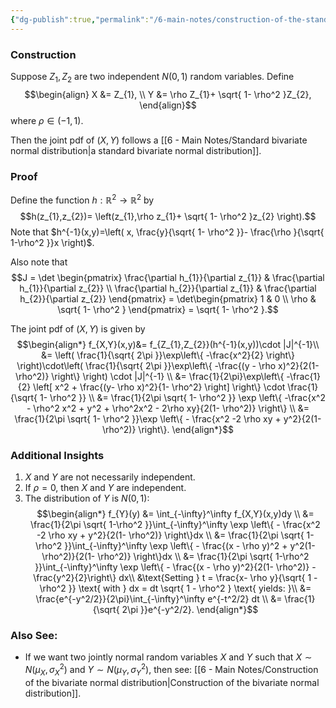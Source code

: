 ```yaml
---
{"dg-publish":true,"permalink":"/6-main-notes/construction-of-the-standard-bivariate-normal-distribution/","tags":["info","probability_theory"]}
---
```


### Construction

Suppose $Z_{1},Z_{2}$ are two independent $N(0,1)$ random variables. Define
$$\begin{align}
X &= Z_{1}, \\
Y &= \rho Z_{1}+ \sqrt{ 1- \rho^2 }Z_{2},
\end{align}$$
where $\rho \in (-1,1)$. 

Then the joint pdf of $(X,Y)$ follows a [[6 - Main Notes/Standard bivariate normal distribution\|a standard bivariate normal distribution]].

### Proof

Define the function $h: \mathbb{R}^2 \rightarrow \mathbb{R}^2$ by 
$$h(z_{1},z_{2})= \left(z_{1},\rho z_{1}+ \sqrt{ 1- \rho^2 }z_{2} \right).$$
Note that $h^{-1}(x,y)=\left( x, \frac{y}{\sqrt{ 1- \rho^2 }}- \frac{\rho }{\sqrt{ 1-\rho^2 }}x \right)$.

Also note that 
$$J = \det \begin{pmatrix}
\frac{\partial h_{1}}{\partial z_{1}} & \frac{\partial h_{1}}{\partial z_{2}} \\
\frac{\partial h_{2}}{\partial z_{1}} & \frac{\partial h_{2}}{\partial z_{2}}
\end{pmatrix} = \det\begin{pmatrix}
1 & 0 \\
\rho & \sqrt{ 1- \rho^2 }
\end{pmatrix} = \sqrt{ 1- \rho^2 }.$$


The joint pdf of $(X,Y)$ is given by
$$\begin{align*}
f_{X,Y}(x,y)&= f_{Z_{1},Z_{2}}(h^{-1}(x,y))\cdot |J|^{-1}\\
&= \left( \frac{1}{\sqrt{ 2\pi }}\exp\left\{ -\frac{x^2}{2} \right\} \right)\cdot\left( \frac{1}{\sqrt{ 2\pi }}\exp\left\{ -\frac{(y - \rho x)^2}{2(1-\rho^2)} \right\} \right) \cdot |J|^{-1} \\
&= \frac{1}{2\pi}\exp\left\{  -\frac{1}{2} \left[ x^2 + \frac{(y- \rho x)^2}{1- \rho^2} \right] \right\} \cdot \frac{1}{\sqrt{ 1- \rho^2 }} \\
&= \frac{1}{2\pi \sqrt{ 1- \rho^2 }} \exp \left\{  -\frac{x^2 - \rho^2 x^2 + y^2 + \rho^2x^2 - 2\rho xy}{2(1- \rho^2)}  \right\} \\
&= \frac{1}{2\pi \sqrt{ 1- \rho^2 }}\exp \left\{ - \frac{x^2 -2 \rho xy + y^2}{2(1- \rho^2)} \right\}.
\end{align*}$$
### Additional Insights
1. $X$ and $Y$ are not necessarily independent.
2. If $\rho=0$, then $X$ and $Y$ are independent. 
3. The distribution of $Y$ is $N(0,1)$:
$$\begin{align*}
   f_{Y}(y) &= \int_{-\infty}^\infty f_{X,Y}(x,y)dy \\
   &= \frac{1}{2\pi \sqrt{ 1-\rho^2 }}\int_{-\infty}^\infty \exp \left\{ - \frac{x^2 -2 \rho xy + y^2}{2(1- \rho^2)} \right\}dx \\
   &= \frac{1}{2\pi \sqrt{ 1-\rho^2 }}\int_{-\infty}^\infty \exp \left\{ - \frac{(x - \rho y)^2 + y^2(1- \rho^2)}{2(1- \rho^2)} \right\}dx \\
   &= \frac{1}{2\pi \sqrt{ 1-\rho^2 }}\int_{-\infty}^\infty \exp \left\{ - \frac{(x - \rho y)^2}{2(1- \rho^2)} - \frac{y^2}{2}\right\} dx\\
   &\text{Setting } t = \frac{x- \rho y}{\sqrt{ 1 - \rho^2 }} \text{ with } dx = dt \sqrt{ 1 - \rho^2 } \text{ yields: }\\
   &= \frac{e^{-y^2/2}}{2\pi}\int_{-\infty}^\infty e^{-t^2/2} dt \\
   &= \frac{1}{\sqrt{ 2\pi }}e^{-y^2/2}.
   \end{align*}$$

### Also See:
+ If we want two jointly normal random variables $X$ and $Y$ such that $X \sim N(\mu_{X},\sigma_{X}^{2})$ and $Y \sim N(\mu_{Y}, \sigma^2_{Y})$, then see: [[6 - Main Notes/Construction of the bivariate normal distribution\|Construction of the bivariate normal distribution]].